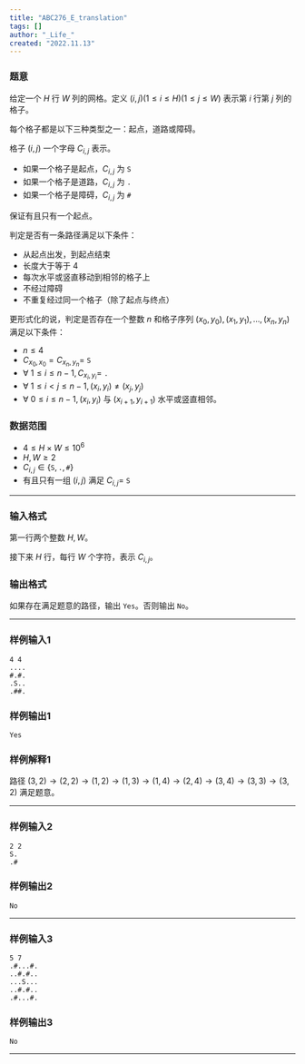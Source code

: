 ```yaml
---
title: "ABC276_E_translation"
tags: []
author: "_Life_"
created: "2022.11.13"
---
```


### 题意

给定一个 $H$ 行 $W$ 列的网格。定义 $(i,j)(1\leq i \leq H)(1\leq j \leq W)$ 表示第 $i$ 行第 $j$ 列的格子。

每个格子都是以下三种类型之一：起点，道路或障碍。

格子 $(i,j)$ 一个字母 $C_{i,j}$ 表示。

- 如果一个格子是起点，$C_{i,j}$ 为 `S`
- 如果一个格子是道路，$C_{i,j}$ 为 `.`
- 如果一个格子是障碍，$C_{i,j}$ 为 `#`

保证有且只有一个起点。

判定是否有一条路径满足以下条件：

- 从起点出发，到起点结束
- 长度大于等于 $4$ 
- 每次水平或竖直移动到相邻的格子上
- 不经过障碍
- 不重复经过同一个格子（除了起点与终点）

更形式化的说，判定是否存在一个整数 $n$ 和格子序列 $(x_0,y_0),(x_1,y_1),\dots,(x_n,y_n)$ 满足以下条件：

- $n \leq 4$
- $C_{x_0,x_0}=C_{x_n,y_n}=$ `S`
- $\forall \ 1\leq i \leq n-1,C_{x_i,y_i}=$ `.`
- $\forall \ 1\leq i < j \leq n-1,(x_i,y_i)\neq (x_j,y_j)$
- $\forall \ 0 \leq i \leq n-1,(x_i,y_i)$ 与 $(x_{i+1},y_{i+1})$ 水平或竖直相邻。

### 数据范围

- $4\leq H \times W \leq 10^6$
- $H,W \geq 2$
- $C_{i,j} \in \{ \texttt{S} , \texttt{.} ,\texttt{\#} \}$
- 有且只有一组 $(i,j)$ 满足 $C_{i,j}=$ `S`

---

### 输入格式

第一行两个整数 $H,W$。

接下来 $H$ 行，每行 $W$ 个字符，表示 $C_{i,j}$。

### 输出格式

如果存在满足题意的路径，输出 `Yes`。否则输出 `No`。

---

### 样例输入1

```
4 4
....
#.#.
.S..
.##.
```

### 样例输出1

```
Yes
```

### 样例解释1

路径 $(3,2)\rightarrow(2,2)\rightarrow(1,2)\rightarrow(1,3)\rightarrow(1,4)\rightarrow(2,4)\rightarrow(3,4)\rightarrow(3,3)\rightarrow(3,2)$ 满足题意。

---

### 样例输入2

```
2 2
S.
.#
```

### 样例输出2

```
No
```

---

### 样例输入3

```
5 7
.#...#.
..#.#..
...S...
..#.#..
.#...#.
```

### 样例输出3

```
No
```

---